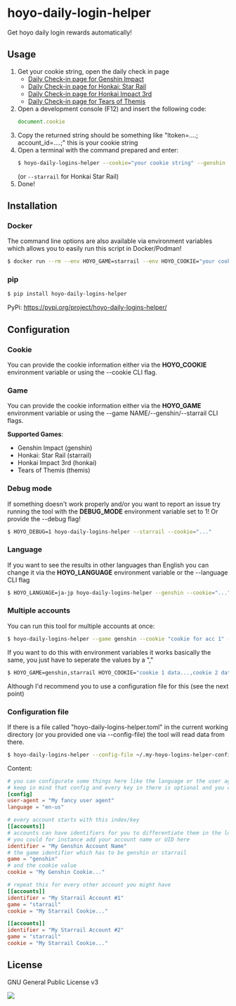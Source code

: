 # hoyo-daily-login-helper

Get hoyo daily login rewards automatically!

## Usage

1. Get your cookie string, open the daily check in page
   * [Daily Check-in page for Genshin Impact](https://act.hoyolab.com/ys/event/signin-sea-v3/index.html?act_id=e202102251931481)
   * [Daily Check-in page for Honkai: Star Rail](https://act.hoyolab.com/bbs/event/signin/hkrpg/index.html?act_id=e202303301540311)
   * [Daily Check-in page for Honkai Impact 3rd](https://act.hoyolab.com/bbs/event/signin-bh3/index.html?act_id=e202110291205111)
   * [Daily Check-in page for Tears of Themis](https://act.hoyolab.com/bbs/event/signin/nxx/index.html?act_id=e202202281857121)
2. Open a development console (F12) and insert the following code:
    ```javascript
    document.cookie
    ```
3. Copy the returned string should be something like "ltoken=....; account_id=....;" this is your cookie string
4. Open a terminal with the command prepared and enter:
    ```bash
    $ hoyo-daily-logins-helper --cookie="your cookie string" --genshin
    ```
   (or ``--starrail`` for Honkai Star Rail)
5. Done!

## Installation

### Docker

The command line options are also available via environment variables which
allows you to easily run this script in Docker/Podman!

```bash
$ docker run --rm --env HOYO_GAME=starrail --env HOYO_COOKIE="your cookie string" ghcr.io/atomicptr/hoyo-daily-logins-helper
```

### pip

```bash
$ pip install hoyo-daily-logins-helper
```

PyPi: https://pypi.org/project/hoyo-daily-logins-helper/


## Configuration

### Cookie

You can provide the cookie information either via the **HOYO_COOKIE** environment variable or using the --cookie CLI flag.

### Game

You can provide the cookie information either via the **HOYO_GAME** environment variable or using the --game NAME/--genshin/--starrail CLI flags.

**Supported Games**:
* Genshin Impact (genshin)
* Honkai: Star Rail (starrail)
* Honkai Impact 3rd (honkai)
* Tears of Themis (themis)

### Debug mode

If something doesn't work properly and/or you want to report an issue try running the tool with the **DEBUG_MODE** environment variable set to 1! Or provide the --debug flag!

```bash
$ HOYO_DEBUG=1 hoyo-daily-logins-helper --starrail --cookie="..."
```

### Language

If you want to see the results in other languages than English you can change it via the **HOYO_LANGUAGE** environment variable or the --language CLI flag

```bash
$ HOYO_LANGUAGE=ja-jp hoyo-daily-logins-helper --genshin --cookie="..."
```

### Multiple accounts

You can run this tool for multiple accounts at once:

```bash
$ hoyo-daily-logins-helper --game genshin --cookie "cookie for acc 1" --game starrail --cookie "cookie for acc 2"
```

If you want to do this with environment variables it works basically the same, you just have to seperate the values by a ","

```bash
$ HOYO_GAME=genshin,starrail HOYO_COOKIE="cookie 1 data...,cookie 2 data..." hoyo-daily-logins-helper
```

Although I'd recommend you to use a configuration file for this (see the next point)

### Configuration file

If there is a file called "hoyo-daily-logins-helper.toml" in the current working directory (or you provided one via --config-file) the tool will read data from there.

```bash
$ hoyo-daily-logins-helper --config-file ~/.my-hoyo-logins-helper-config.toml
```

Content:

```toml
# you can configurate some things here like the language or the user agent
# keep in mind that config and every key in there is optional and you can omit it
[config]
user-agent = "My fancy user agent"
language = "en-us"

# every account starts with this index/key 
[[accounts]]
# accounts can have identifiers for you to differentiate them in the logs
# you could for instance add your account name or UID here
identifier = "My Genshin Account Name"
# the game identifier which has to be genshin or starrail
game = "genshin"
# and the cookie value
cookie = "My Genshin Cookie..."

# repeat this for every other account you might have
[[accounts]]
identifier = "My Starrail Account #1"
game = "starrail"
cookie = "My Starrail Cookie..."

[[accounts]]
identifier = "My Starrail Account #2"
game = "starrail"
cookie = "My Starrail Cookie..."
```

## License

GNU General Public License v3

![](https://www.gnu.org/graphics/gplv3-127x51.png)